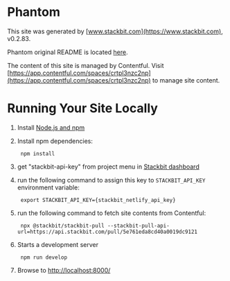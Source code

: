 # Phantom

This site was generated by [www.stackbit.com](https://www.stackbit.com), v0.2.83.

Phantom original README is located [here](./README.theme.md).

The content of this site is managed by Contentful. Visit [https://app.contentful.com/spaces/crtpl3nzc2np](https://app.contentful.com/spaces/crtpl3nzc2np) to manage site content.

# Running Your Site Locally

1. Install [Node.js and npm](https://nodejs.org/en/)

1. Install npm dependencies:

        npm install

1. get "stackbit-api-key" from project menu in [Stackbit dashboard](https://app.stackbit.com/dashboard)

1. run the following command to assign this key to `STACKBIT_API_KEY` environment variable:

        export STACKBIT_API_KEY={stackbit_netlify_api_key}

1. run the following command to fetch site contents from Contentful:

        npx @stackbit/stackbit-pull --stackbit-pull-api-url=https://api.stackbit.com/pull/5e761eda8cd40a0019dc9121

1. Starts a development server

        npm run develop

1. Browse to [http://localhost:8000/](http://localhost:8000/)
